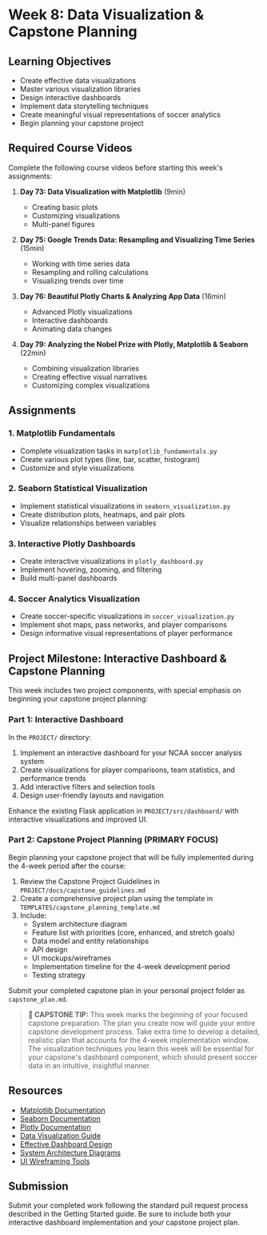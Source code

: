 # Week 8: Data Visualization & Capstone Planning

## Learning Objectives
- Create effective data visualizations
- Master various visualization libraries
- Design interactive dashboards
- Implement data storytelling techniques
- Create meaningful visual representations of soccer analytics
- Begin planning your capstone project

## Required Course Videos
Complete the following course videos before starting this week's assignments:

1. **Day 73: Data Visualization with Matplotlib** (9min)
   - Creating basic plots
   - Customizing visualizations
   - Multi-panel figures

2. **Day 75: Google Trends Data: Resampling and Visualizing Time Series** (15min)
   - Working with time series data
   - Resampling and rolling calculations
   - Visualizing trends over time

3. **Day 76: Beautiful Plotly Charts & Analyzing App Data** (16min)
   - Advanced Plotly visualizations
   - Interactive dashboards
   - Animating data changes

4. **Day 79: Analyzing the Nobel Prize with Plotly, Matplotlib & Seaborn** (22min)
   - Combining visualization libraries
   - Creating effective visual narratives
   - Customizing complex visualizations

## Assignments

### 1. Matplotlib Fundamentals
- Complete visualization tasks in `matplotlib_fundamentals.py`
- Create various plot types (line, bar, scatter, histogram)
- Customize and style visualizations

### 2. Seaborn Statistical Visualization
- Implement statistical visualizations in `seaborn_visualization.py`
- Create distribution plots, heatmaps, and pair plots
- Visualize relationships between variables

### 3. Interactive Plotly Dashboards
- Create interactive visualizations in `plotly_dashboard.py`
- Implement hovering, zooming, and filtering
- Build multi-panel dashboards

### 4. Soccer Analytics Visualization
- Create soccer-specific visualizations in `soccer_visualization.py`
- Implement shot maps, pass networks, and player comparisons
- Design informative visual representations of player performance

## Project Milestone: Interactive Dashboard & Capstone Planning

This week includes two project components, with special emphasis on beginning your capstone project planning:

### Part 1: Interactive Dashboard
In the `PROJECT/` directory:
1. Implement an interactive dashboard for your NCAA soccer analysis system
2. Create visualizations for player comparisons, team statistics, and performance trends
3. Add interactive filters and selection tools
4. Design user-friendly layouts and navigation

Enhance the existing Flask application in `PROJECT/src/dashboard/` with interactive visualizations and improved UI.

### Part 2: Capstone Project Planning (PRIMARY FOCUS)
Begin planning your capstone project that will be fully implemented during the 4-week period after the course:

1. Review the Capstone Project Guidelines in `PROJECT/docs/capstone_guidelines.md`
2. Create a comprehensive project plan using the template in `TEMPLATES/capstone_planning_template.md`
3. Include:
   - System architecture diagram
   - Feature list with priorities (core, enhanced, and stretch goals)
   - Data model and entity relationships
   - API design
   - UI mockups/wireframes
   - Implementation timeline for the 4-week development period
   - Testing strategy

Submit your completed capstone plan in your personal project folder as `capstone_plan.md`.

> **🌟 CAPSTONE TIP:** This week marks the beginning of your focused capstone preparation. The plan you create now will guide your entire capstone development process. Take extra time to develop a detailed, realistic plan that accounts for the 4-week implementation window. The visualization techniques you learn this week will be essential for your capstone's dashboard component, which should present soccer data in an intuitive, insightful manner.

## Resources
- [Matplotlib Documentation](https://matplotlib.org/stable/contents.html)
- [Seaborn Documentation](https://seaborn.pydata.org/)
- [Plotly Documentation](https://plotly.com/python/)
- [Data Visualization Guide](https://datavizcatalogue.com/)
- [Effective Dashboard Design](https://www.tableau.com/learn/articles/dashboard-design-principles)
- [System Architecture Diagrams](https://www.lucidchart.com/pages/templates/software-design)
- [UI Wireframing Tools](https://www.figma.com/)

## Submission
Submit your completed work following the standard pull request process described in the Getting Started guide. Be sure to include both your interactive dashboard implementation and your capstone project plan.
